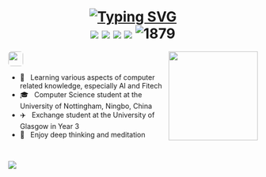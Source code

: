 <!-- <img align="left" src="https://user-images.githubusercontent.com/65187002/144930161-2f783401-8d27-4fdf-a2f7-cc0ba32f1f1f.gif" width="30%" style="display:inline;"><img align="right" src="https://user-images.githubusercontent.com/65187002/144930161-2f783401-8d27-4fdf-a2f7-cc0ba32f1f1f.gif" width="30%" style="display:inline;"> -->

<h1 align="center"> 
  <a href="https://git.io/typing-svg"><img src="https://readme-typing-svg.demolab.com?font=Fira+Code&weight=500&size=30&pause=600&center=true&vCenter=true&random=false&width=435&lines=Hi%2C+I'm+Brady!;%E6%AC%A2%E8%BF%8E%E5%85%89%E4%B8%B4%E5%B0%8F%E5%BC%A0%E5%90%8C%E5%AD%A6%E7%9A%84%E4%B8%BB%E9%A1%B5%EF%BC%81" alt="Typing SVG" /></a> 
  <div style="text-align: center;">
    <img src="https://img.shields.io/badge/-C++-00599C?style=flat-square&logo=c%2B%2B&logoColor=white" style="display: inline-block;" /> 
    <img src="https://img.shields.io/badge/-Java-007396?style=flat-square&logo=java&logoColor=white" style="display: inline-block;" /> 
    <img src="https://img.shields.io/badge/-Python-3776AB?style=flat-square&logo=python&logoColor=white" style="display: inline-block;" />
    <img src="https://img.shields.io/badge/-JavaScript-F7DF1E?style=flat-square&logo=javascript&logoColor=black" style="display: inline-block;" /> 
    <img src="https://komarev.com/ghpvc/?username=BradyZzzZ" alt="1879" style="display: inline-block;">
  </div>
</h1>

<img align="right" width="180" src="https://camo.githubusercontent.com/5124bc64baa72108c343f25e8d9dd1680c99d2b9559b5b313c43761dd48ca743/68747470733a2f2f63646e2e6a7364656c6976722e6e65742f67682f73756e3032323553554e2f73756e3032323553554e2f6173736574732f696d616765732f617374726f6e6175742e706e67">

<p align="left"><img src="https://img.shields.io/badge/🔍_ABOUT_ME_🔎-995bfb" height="30em" style="border-radius:6px" /></p>

  - 🤔 &nbsp; Learning various aspects of computer related knowledge, especially AI and Fitech
  - 🎓 &nbsp; Computer Science student at the University of Nottingham, Ningbo, China
  - ✈️ &nbsp; Exchange student at the University of Glasgow in Year 3
  - 🌱 &nbsp; Enjoy deep thinking and meditation

<p> &nbsp;</p>
<img align="left" src="https://github-readme-stats.vercel.app/api?username=BradyZzzZ">

<!-- <p> &nbsp;</p>
<img align="left" src="https://github-readme-stats.vercel.app/api/top-langs/?username=BradyZzzZ">


<p> &nbsp;</p>
<img src="https://github-readme-activity-graph.vercel.app/graph?username=BradyZzzZ&theme=github-compact&custom_title=Activity&radius=30&height=250" alt="Lazy"> -->


<!--
**BradyZzzZ/BradyZzzZ** is a ✨ _special_ ✨ repository because its `README.md` (this file) appears on your GitHub profile.

Here are some ideas to get you started:

- 🔭 I’m currently working on ...
- 🌱 I’m currently learning ...
- 👯 I’m looking to collaborate on ...
- 🤔 I’m looking for help with ...
- 💬 Ask me about ...
- 📫 How to reach me: ...
- 😄 Pronouns: ...
- ⚡ Fun fact: ...
-->
